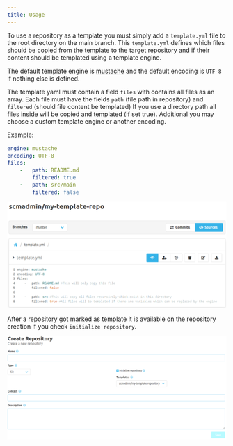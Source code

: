 ```yaml
---
title: Usage
---
```

To use a repository as a template you must simply add a `template.yml` file to the root directory on the main branch. 
This `template.yml` defines which files should be copied from the template to the target repository 
and if their content should be templated using a template engine. 

The default template engine is [mustache](https://mustache.github.io/) and the default encoding is `UTF-8` if nothing else is defined.

The template yaml must contain a field `files` with contains all files as an array.
Each file must have the fields `path` (file path in repository) and `filtered` (should file content be templated)
If you use a directory path all files inside will be copied and templated (if set true).
Additional you may choose a custom template engine or another encoding. 

Example:
```yaml 
engine: mustache
encoding: UTF-8
files: 
    -   path: README.md
        filtered: true
    -   path: src/main
        filtered: false
```

![Template](assets/template.png)

After a repository got marked as template it is available on the repository creation if you check `initialize repository`.

![Create repository](assets/create-repo.png)
